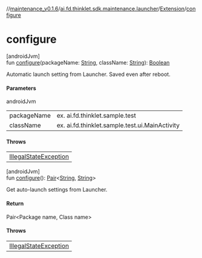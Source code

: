 //[maintenance_v0.1.6](../../../index.md)/[ai.fd.thinklet.sdk.maintenance.launcher](../index.md)/[Extension](index.md)/[configure](configure.md)

# configure

[androidJvm]\
fun [configure](configure.md)(packageName: [String](https://kotlinlang.org/api/latest/jvm/stdlib/kotlin/-string/index.html), className: [String](https://kotlinlang.org/api/latest/jvm/stdlib/kotlin/-string/index.html)): [Boolean](https://kotlinlang.org/api/latest/jvm/stdlib/kotlin/-boolean/index.html)

Automatic launch setting from Launcher. Saved even after reboot.

#### Parameters

androidJvm

| | |
|---|---|
| packageName | ex. ai.fd.thinklet.sample.test |
| className | ex. ai.fd.thinklet.sample.test.ui.MainActivity |

#### Throws

| |
|---|
| [IllegalStateException](https://kotlinlang.org/api/latest/jvm/stdlib/kotlin/-illegal-state-exception/index.html) |

[androidJvm]\
fun [configure](configure.md)(): [Pair](https://kotlinlang.org/api/latest/jvm/stdlib/kotlin/-pair/index.html)&lt;[String](https://kotlinlang.org/api/latest/jvm/stdlib/kotlin/-string/index.html), [String](https://kotlinlang.org/api/latest/jvm/stdlib/kotlin/-string/index.html)&gt;

Get auto-launch settings from Launcher.

#### Return

Pair<Package name, Class name>

#### Throws

| |
|---|
| [IllegalStateException](https://kotlinlang.org/api/latest/jvm/stdlib/kotlin/-illegal-state-exception/index.html) |
